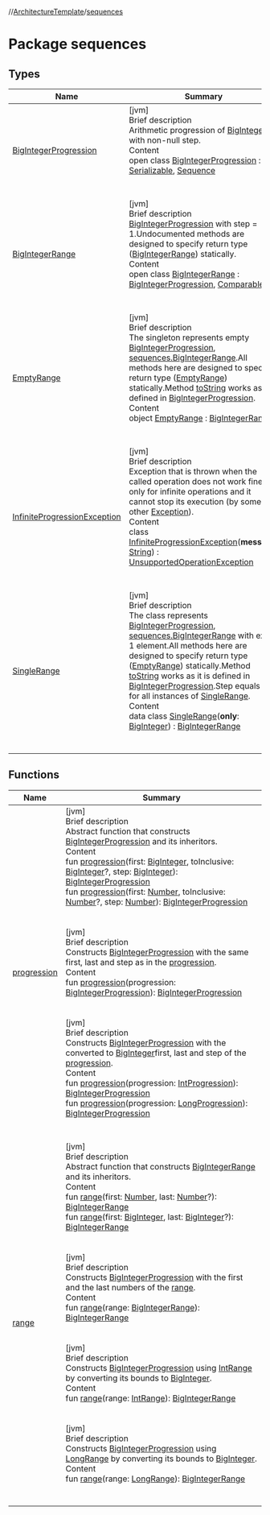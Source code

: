 //[ArchitectureTemplate](../index.md)/[sequences](index.md)



# Package sequences  


## Types  
  
|  Name|  Summary| 
|---|---|
| [BigIntegerProgression](-big-integer-progression/index.md)| [jvm]  <br>Brief description  <br>Arithmetic progression of [BigInteger](https://docs.oracle.com/javase/8/docs/api/java/math/BigInteger.html)s with non-null step.  <br>Content  <br>open class [BigIntegerProgression](-big-integer-progression/index.md) : [Serializable](https://docs.oracle.com/javase/8/docs/api/java/io/Serializable.html), [Sequence](https://kotlinlang.org/api/latest/jvm/stdlib/kotlin.sequences/-sequence/index.html)  <br><br><br>
| [BigIntegerRange](-big-integer-range/index.md)| [jvm]  <br>Brief description  <br>[BigIntegerProgression](-big-integer-progression/index.md) with step = 1.Undocumented methods are designed to specify return type ([BigIntegerRange](-big-integer-range/index.md)) statically.  <br>Content  <br>open class [BigIntegerRange](-big-integer-range/index.md) : [BigIntegerProgression](-big-integer-progression/index.md), [Comparable](https://kotlinlang.org/api/latest/jvm/stdlib/kotlin/-comparable/index.html)  <br><br><br>
| [EmptyRange](-empty-range/index.md)| [jvm]  <br>Brief description  <br>The singleton represents empty [BigIntegerProgression](-big-integer-progression/index.md), [sequences.BigIntegerRange](-big-integer-range/index.md).All methods here are designed to specify return type ([EmptyRange](-empty-range/index.md)) statically.Method [toString]() works as it is defined in [BigIntegerProgression](-big-integer-progression/index.md).  <br>Content  <br>object [EmptyRange](-empty-range/index.md) : [BigIntegerRange](-big-integer-range/index.md)  <br><br><br>
| [InfiniteProgressionException](-infinite-progression-exception/index.md)| [jvm]  <br>Brief description  <br>Exception that is thrown when the called operation does not work fine only for infinite operations and it cannot stop its execution (by some other [Exception](https://kotlinlang.org/api/latest/jvm/stdlib/kotlin/-exception/index.html)).  <br>Content  <br>class [InfiniteProgressionException](-infinite-progression-exception/index.md)(**message**: [String](https://kotlinlang.org/api/latest/jvm/stdlib/kotlin/-string/index.html)) : [UnsupportedOperationException](https://docs.oracle.com/javase/8/docs/api/java/lang/UnsupportedOperationException.html)  <br><br><br>
| [SingleRange](-single-range/index.md)| [jvm]  <br>Brief description  <br>The class represents [BigIntegerProgression](-big-integer-progression/index.md), [sequences.BigIntegerRange](-big-integer-range/index.md) with exact 1 element.All methods here are designed to specify return type ([EmptyRange](-empty-range/index.md)) statically.Method [toString](-single-range/to-string.md) works as it is defined in [BigIntegerProgression](-big-integer-progression/index.md).Step equals to 1 for all instances of [SingleRange](-single-range/index.md).  <br>Content  <br>data class [SingleRange](-single-range/index.md)(**only**: [BigInteger](https://docs.oracle.com/javase/8/docs/api/java/math/BigInteger.html)) : [BigIntegerRange](-big-integer-range/index.md)  <br><br><br>


## Functions  
  
|  Name|  Summary| 
|---|---|
| [progression](progression.md)| [jvm]  <br>Brief description  <br>Abstract function that constructs [BigIntegerProgression](-big-integer-progression/index.md) and its inheritors.  <br>Content  <br>fun [progression](progression.md)(first: [BigInteger](https://docs.oracle.com/javase/8/docs/api/java/math/BigInteger.html), toInclusive: [BigInteger](https://docs.oracle.com/javase/8/docs/api/java/math/BigInteger.html)?, step: [BigInteger](https://docs.oracle.com/javase/8/docs/api/java/math/BigInteger.html)): [BigIntegerProgression](-big-integer-progression/index.md)  <br>fun [progression](progression.md)(first: [Number](https://kotlinlang.org/api/latest/jvm/stdlib/kotlin/-number/index.html), toInclusive: [Number](https://kotlinlang.org/api/latest/jvm/stdlib/kotlin/-number/index.html)?, step: [Number](https://kotlinlang.org/api/latest/jvm/stdlib/kotlin/-number/index.html)): [BigIntegerProgression](-big-integer-progression/index.md)  <br><br><br>[jvm]  <br>Brief description  <br>Constructs [BigIntegerProgression](-big-integer-progression/index.md) with the same first, last and step as in the [progression]().  <br>Content  <br>fun [progression](progression.md)(progression: [BigIntegerProgression](-big-integer-progression/index.md)): [BigIntegerProgression](-big-integer-progression/index.md)  <br><br><br>[jvm]  <br>Brief description  <br>Constructs [BigIntegerProgression](-big-integer-progression/index.md) with the converted to [BigInteger](https://docs.oracle.com/javase/8/docs/api/java/math/BigInteger.html)first, last and step of the [progression]().  <br>Content  <br>fun [progression](progression.md)(progression: [IntProgression](https://kotlinlang.org/api/latest/jvm/stdlib/kotlin.ranges/-int-progression/index.html)): [BigIntegerProgression](-big-integer-progression/index.md)  <br>fun [progression](progression.md)(progression: [LongProgression](https://kotlinlang.org/api/latest/jvm/stdlib/kotlin.ranges/-long-progression/index.html)): [BigIntegerProgression](-big-integer-progression/index.md)  <br><br><br>
| [range](range.md)| [jvm]  <br>Brief description  <br>Abstract function that constructs [BigIntegerRange](-big-integer-range/index.md) and its inheritors.  <br>Content  <br>fun [range](range.md)(first: [Number](https://kotlinlang.org/api/latest/jvm/stdlib/kotlin/-number/index.html), last: [Number](https://kotlinlang.org/api/latest/jvm/stdlib/kotlin/-number/index.html)?): [BigIntegerRange](-big-integer-range/index.md)  <br>fun [range](range.md)(first: [BigInteger](https://docs.oracle.com/javase/8/docs/api/java/math/BigInteger.html), last: [BigInteger](https://docs.oracle.com/javase/8/docs/api/java/math/BigInteger.html)?): [BigIntegerRange](-big-integer-range/index.md)  <br><br><br>[jvm]  <br>Brief description  <br>Constructs [BigIntegerProgression](-big-integer-progression/index.md) with the first and the last numbers of the [range]().  <br>Content  <br>fun [range](range.md)(range: [BigIntegerRange](-big-integer-range/index.md)): [BigIntegerRange](-big-integer-range/index.md)  <br><br><br>[jvm]  <br>Brief description  <br>Constructs [BigIntegerProgression](-big-integer-progression/index.md) using [IntRange](https://kotlinlang.org/api/latest/jvm/stdlib/kotlin.ranges/-int-range/index.html) by converting its bounds to [BigInteger](https://docs.oracle.com/javase/8/docs/api/java/math/BigInteger.html).  <br>Content  <br>fun [range](range.md)(range: [IntRange](https://kotlinlang.org/api/latest/jvm/stdlib/kotlin.ranges/-int-range/index.html)): [BigIntegerRange](-big-integer-range/index.md)  <br><br><br>[jvm]  <br>Brief description  <br>Constructs [BigIntegerProgression](-big-integer-progression/index.md) using [LongRange](https://kotlinlang.org/api/latest/jvm/stdlib/kotlin.ranges/-long-range/index.html) by converting its bounds to [BigInteger](https://docs.oracle.com/javase/8/docs/api/java/math/BigInteger.html).  <br>Content  <br>fun [range](range.md)(range: [LongRange](https://kotlinlang.org/api/latest/jvm/stdlib/kotlin.ranges/-long-range/index.html)): [BigIntegerRange](-big-integer-range/index.md)  <br><br><br>

